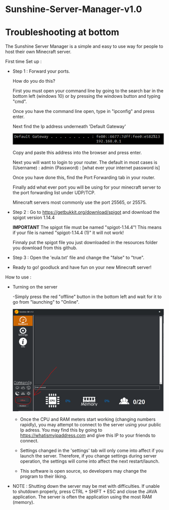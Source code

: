 # Sunshine-Server-Manager-v1.0

# Troubleshooting at bottom

The Sunshine Server Manager is a simple and easy to use way for people to host their own Minecraft server.  

First time Set up :


- Step 1 :
  Forward your ports.
  
  How do you do this? 
  
  First you must open your command line by going to the search bar in the bottom left (windows 10) or by 
  pressing the windows button and typing "cmd".
  
  Once you have the command line open, type in "ipconfig" and press enter.
  
  Next find the Ip address underneath 'Default Gateway'
  
  ![](READMEImages/IPLogin.PNG)
  
  Copy and paste this address into the browser and press enter.
  
  Next you will want to login to your router.  The default in most cases is 
  (Username) : admin
  (Password) : [what ever your internet password is]
  
  Once you have done this, find the Port Forwarding tab in your router.
  
  Finally add what ever port you will be using for your minecraft server to the port forwarding list under UDP/TCP. 
  
  Minecraft servers most commonly use the port 25565, or 25575.
  
- Step 2 :
  Go to https://getbukkit.org/download/spigot and download the spigot version 1.14.4
  
  **IMPORTANT** The spigot file must be named "spigot-1.14.4"!  This means if your file is named "spigot-1.14.4 (1)" it will not work!
  
  Finnaly put the spigot file you just downloaded in the resources folder you download from this github.
  
- Step 3 :
  Open the 'eula.txt' file and change the "false" to "true".
  
- Ready to go! 
  goodluck and have fun on your new Minecraft server!
  
  
How to use :
  
  - Turning on the server
  
    -Simply press the red "offline" button in the bottom left and wait for it to go from "launching" to "Online".
    
    ![](READMEImages/ServerLaunch.PNG)
    
    - Once the CPU and RAM meters start working (changing numbers rapidly), you may attempt to connect to the server using your       public Ip adress.  You may find this by going to https://whatismyipaddress.com and give this IP to your friends to connect.
    
    - Settings changed in the 'settings' tab will only come into affect if you launch the server.  Therefore, if you change settings during server operation, the settings will come into affect the next restart/launch. 
    
    - This software is open source, so developers may change the program to their liking. 
    
- NOTE : Shutting down the server may be met with difficulties.  If unable to shutdown properly, press CTRL + SHIFT + ESC and close the JAVA application.  The server is often the application using the most RAM (memory).  
